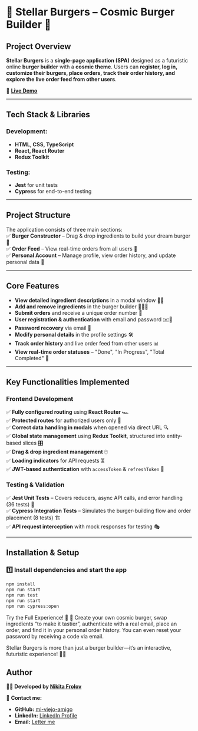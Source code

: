 # 🍔 Stellar Burgers – Cosmic Burger Builder 🚀  

## **Project Overview**  
**Stellar Burgers** is a **single-page application (SPA)** designed as a futuristic online **burger builder** with a **cosmic theme**. Users can **register, log in, customize their burgers, place orders, track their order history, and explore the live order feed from other users**.  

🔗 **[Live Demo](https://stellar-burgers-mypxo6d30-mi-viejo-amigos-projects.vercel.app/)**  

---

## **Tech Stack & Libraries**  
### **Development:**  
- **HTML, CSS, TypeScript**  
- **React, React Router**  
- **Redux Toolkit**  

### **Testing:**  
- **Jest** for unit tests  
- **Cypress** for end-to-end testing  

---

## **Project Structure**  
The application consists of three main sections:  
✅ **Burger Constructor** – Drag & drop ingredients to build your dream burger 🍔  
✅ **Order Feed** – View real-time orders from all users 📡  
✅ **Personal Account** – Manage profile, view order history, and update personal data 🔐  

---

## **Core Features**  
- **View detailed ingredient descriptions** in a modal window 🧑‍🍳  
- **Add and remove ingredients** in the burger builder 🍞🥩🥬  
- **Submit orders** and receive a unique order number 🔢  
- **User registration & authentication** with email and password ✉️🔑  
- **Password recovery** via email 🔄  
- **Modify personal details** in the profile settings 🛠️  
- **Track order history** and live order feed from other users 📊  
- **View real-time order statuses** – "Done", "In Progress", "Total Completed" 📌  

---

## **Key Functionalities Implemented**  
### **Frontend Development**  
✅ **Fully configured routing** using **React Router** 🏎️  
✅ **Protected routes** for authorized users only 🔐  
✅ **Correct data handling in modals** when opened via direct URL 🔍  
✅ **Global state management** using **Redux Toolkit**, structured into entity-based slices 🎛️  
✅ **Drag & drop ingredient management** 🖱️  
✅ **Loading indicators** for API requests ⏳  
✅ **JWT-based authentication** with `accessToken` & `refreshToken` 🔑  

### **Testing & Validation**  
✅ **Jest Unit Tests** – Covers reducers, async API calls, and error handling (36 tests) 🧪  
✅ **Cypress Integration Tests** – Simulates the burger-building flow and order placement (8 tests) 🏗️  
✅ **API request interception** with mock responses for testing 🎭  

---

## **Installation & Setup**  

### **1️⃣ Install dependencies and start the app**  
```bash
npm install
npm run start
npm run test
npm run start
npm run cypress:open
```
Try the Full Experience! 🌟
🚀 Create your own cosmic burger, swap ingredients “to make it tastier”, authenticate with a real email, place an order, and find it in your personal order history. You can even reset your password by receiving a code via email.

Stellar Burgers is more than just a burger builder—it’s an interactive, futuristic experience! 💫🔥

## **Author**  
👨‍💻 **Developed by [Nikita Frolov](https://github.com/mi-viejo-amigo)**  

📩 **Contact me:**  
- **GitHub:** [mi-viejo-amigo](https://github.com/mi-viejo-amigo)  
- **LinkedIn:** [LinkedIn Profile](https://www.linkedin.com/in/nktfrlv)  
- **Email:** [Letter me](mailto:nkt.frlv7@yandex.ru)  


